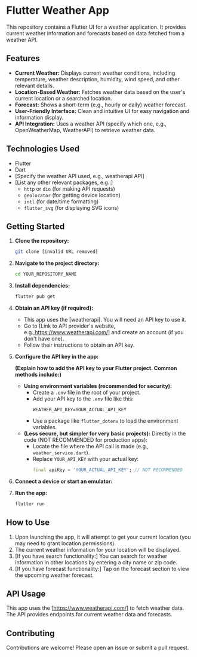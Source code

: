 # Flutter Weather App

This repository contains a Flutter UI for a weather application. It provides current weather information and forecasts based on data fetched from a weather API.

## Features

*   **Current Weather:** Displays current weather conditions, including temperature, weather description, humidity, wind speed, and other relevant details.
*   **Location-Based Weather:** Fetches weather data based on the user's current location or a searched location.
*   **Forecast:** Shows a short-term (e.g., hourly or daily) weather forecast.
*   **User-Friendly Interface:** Clean and intuitive UI for easy navigation and information display.
*   **API Integration:** Uses a weather API (specify which one, e.g., OpenWeatherMap, WeatherAPI) to retrieve weather data.






## Technologies Used

*   Flutter
*   Dart
*   [Specify the weather API used, e.g., weatherapi API]
*   [List any other relevant packages, e.g.:]
    *   `http` or `dio` (for making API requests)
    *   `geolocator` (for getting device location)
    *   `intl` (for date/time formatting)
    *   `flutter_svg` (for displaying SVG icons)

## Getting Started

1.  **Clone the repository:**

    ```bash
    git clone [invalid URL removed]
    ```

2.  **Navigate to the project directory:**

    ```bash
    cd YOUR_REPOSITORY_NAME
    ```

3.  **Install dependencies:**

    ```bash
    flutter pub get
    ```

4.  **Obtain an API key (if required):**


    *   This app uses the [weatherapi]. You will need an API key to use it.
    *   Go to [Link to API provider's website, e.g.,https://www.weatherapi.com/] and create an account (if you don't have one).
    *   Follow their instructions to obtain an API key.

5.  **Configure the API key in the app:**

    **(Explain how to add the API key to your Flutter project. Common methods include:)**

    *   **Using environment variables (recommended for security):**
        *   Create a `.env` file in the root of your project.
        *   Add your API key to the `.env` file like this:
            ```
            WEATHER_API_KEY=YOUR_ACTUAL_API_KEY
            ```
        *   Use a package like `flutter_dotenv` to load the environment variables.
    *   **(Less secure, but simpler for very basic projects):** Directly in the code (NOT RECOMMENDED for production apps):
        *   Locate the file where the API call is made (e.g., `weather_service.dart`).
        *   Replace `YOUR_API_KEY` with your actual key:
            ```dart
            final apiKey = 'YOUR_ACTUAL_API_KEY'; // NOT RECOMMENDED
            ```

6.  **Connect a device or start an emulator:**

7.  **Run the app:**

    ```bash
    flutter run
    ```

## How to Use

1.  Upon launching the app, it will attempt to get your current location (you may need to grant location permissions).
2.  The current weather information for your location will be displayed.
3.  [If you have search functionality:] You can search for weather information in other locations by entering a city name or zip code.
4.  [If you have forecast functionality:] Tap on the forecast section to view the upcoming weather forecast.

## API Usage

This app uses the [https://www.weatherapi.com/] to fetch weather data. The API provides endpoints for current weather data and forecasts.

## Contributing

Contributions are welcome! Please open an issue or submit a pull request.
